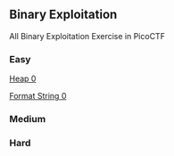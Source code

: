 ## Binary Exploitation

All Binary Exploitation Exercise in PicoCTF

### Easy

[Heap 0](heap_0.md)

[Format String 0](Format_String_0.md)

### Medium

### Hard
